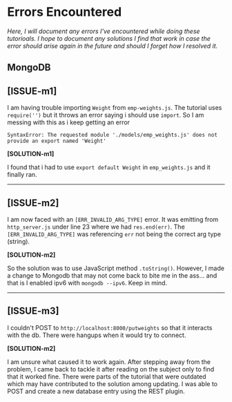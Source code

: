 # Errors Encountered
*Here, I will document any errors I've encountered while doing these tutorioals. I hope to document any solutions I find that work in case the error should arise again in the future and should I forget how I resolved it.*

## **MongoDB**

**[ISSUE-m1]** 
-
I am having trouble importing `Weight` from `emp-weights.js`.
The tutorial uses `require('')` but it throws an error saying i should use `import`.
So I am messing with this as i keep getting an error
```
SyntaxError: The requested module './models/emp_weights.js' does not provide an export named 'Weight'

```

**[SOLUTION-m1]** 

I found that i had to use `export default Weight` in `emp_weights.js` and it finally ran. 

-------------

**[ISSUE-m2]** 
-
I am now faced with an `[ERR_INVALID_ARG_TYPE]` error. 
It was emitting from `http_server.js` under line 23 where we had `res.end(err)`. The `[ERR_INVALID_ARG_TYPE]` was referencing `err` not being the correct arg type (string). 

**[SOLUTION-m2]** 

So the solution was to use JavaScript method `.toString()`. 
However, I made a change to Mongodb that may not come back to bite me in the ass... and that is I enabled ipv6 with `mongodb --ipv6`. Keep in mind.

-------------

**[ISSUE-m3]** 
-
I couldn't POST to `http://localhost:8000/putweights`
so that it interacts with the db. There were hangups when it would try to connect.

**[SOLUTION-m2]**

I am unsure what caused it to work again. After stepping away from the problem, I came back to tackle it after reading on the subject only to find that it worked fine. There were parts of the tutorial that were outdated which may have contributed to the solution among updating. I was able to POST and create a new database entry using the REST plugin. 